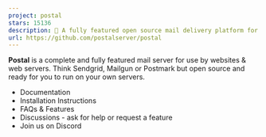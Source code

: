 ```yaml
---
project: postal
stars: 15136
description: 📮 A fully featured open source mail delivery platform for incoming & outgoing e-mail
url: https://github.com/postalserver/postal
---
```


**Postal** is a complete and fully featured mail server for use by websites & web servers. Think Sendgrid, Mailgun or Postmark but open source and ready for you to run on your own servers.

-   Documentation
-   Installation Instructions
-   FAQs & Features
-   Discussions - ask for help or request a feature
-   Join us on Discord
